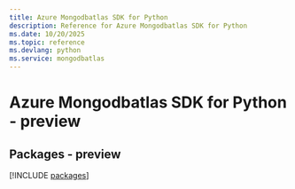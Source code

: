 ```yaml
---
title: Azure Mongodbatlas SDK for Python
description: Reference for Azure Mongodbatlas SDK for Python
ms.date: 10/20/2025
ms.topic: reference
ms.devlang: python
ms.service: mongodbatlas
---
```

# Azure Mongodbatlas SDK for Python - preview
## Packages - preview
[!INCLUDE [packages](mongodbatlas-index.md)]